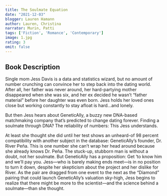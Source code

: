 ```yaml
---
title: The Soulmate Equation
date: "2021-12-03"
blogger: Lauren Hamann
author: Lauren, Christina
narrator: Murin, Patti
tags: ['Fiction', 'Romance', 'Contemporary']
image: 1.jpg
rating: 3
omit: false
---
```



## Book Description

Single mom Jess Davis is a data and statistics wizard, but no amount of number crunching can convince her to step back into the dating world. After all, her father was never around, her hard-partying mother disappeared when she was six, and her ex decided he wasn’t “father material” before her daughter was even born. Jess holds her loved ones close but working constantly to stay afloat is hard...and lonely.

But then Jess hears about GeneticAlly, a buzzy new DNA-based matchmaking company that’s predicted to change dating forever. Finding a soulmate through DNA? The reliability of numbers: This Jess understands.

At least she thought she did until her test shows an unheard-of 98 percent compatibility with another subject in the database: GeneticAlly’s founder, Dr. River Peña. This is one number she can’t wrap her head around because she already knows Dr. Peña. The stuck-up, stubborn man is without a doubt, not her soulmate. But GeneticAlly has a proposition: Get ‘to know him and we’ll pay you. Jess—who is barely making ends meet—is in no position to turn it down, despite her skepticism about the project and her dislike for River. As the pair are dragged from one event to the next as the “Diamond” pairing that could launch GeneticAlly’s valuation sky-high, Jess begins to realize that there might be more to the scientist—and the science behind a soulmate—than she thought.